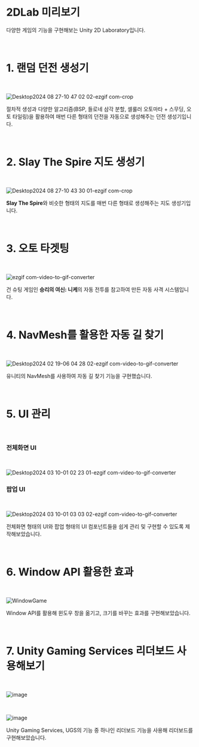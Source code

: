 # 2DLab 미리보기
다양한 게임의 기능을 구현해보는 Unity 2D Laboratory입니다.

<br/>

# 1. 랜덤 던전 생성기
<br/>

![Desktop2024 08 27-10 47 02 02-ezgif com-crop](https://github.com/user-attachments/assets/49b564ec-3779-4db6-b9af-452a39abba85)

절차적 생성과 다양한 알고리즘(BSP, 들로네 삼각 분할, 셀룰러 오토마타 + 스무딩, 오토 타일링)을 활용하여 매번 다른 형태의 던전을 자동으로 생성해주는 던전 생성기입니다.

<br/>

# 2. Slay The Spire 지도 생성기
<br/>

![Desktop2024 08 27-10 43 30 01-ezgif com-crop](https://github.com/user-attachments/assets/256b6a4d-0387-4ec4-a6b3-745b4b3b4ec1)

**Slay The Spire**와 비슷한 형태의 지도를 매번 다른 형태로 생성해주는 지도 생성기입니다.

<br/>

# 3. 오토 타겟팅
<br/>

![ezgif com-video-to-gif-converter](https://github.com/user-attachments/assets/2087a304-869b-4d0a-bf48-8ff7589c2149)

건 슈팅 게임인 **승리의 여신: 니케**의 자동 전투를 참고하여 만든 자동 사격 시스템입니다.

<br/>

# 4. NavMesh를 활용한 자동 길 찾기
<br/>

![Desktop2024 02 19-06 04 28 02-ezgif com-video-to-gif-converter](https://github.com/user-attachments/assets/748ec8fa-57f5-4713-93ad-5b26e64b8d26)

유니티의 NavMesh를 사용하여 자동 길 찾기 기능을 구현했습니다.

<br/>

# 5. UI 관리
<br/>

### 전체화면 UI
<br/>

![Desktop2024 03 10-01 02 23 01-ezgif com-video-to-gif-converter](https://github.com/user-attachments/assets/5d917e62-886a-4177-9559-b42dfad87b68)

### 팝업 UI
<br/>

![Desktop2024 03 10-01 03 03 02-ezgif com-video-to-gif-converter](https://github.com/user-attachments/assets/d790d659-2b60-467e-a779-2aa38f65e6a0)

전체화면 형태의 UI와 팝업 형태의 UI 컴포넌트들을 쉽게 관리 및 구현할 수 있도록 제작해보았습니다.

<br/>

# 6. Window API 활용한 효과
<br/>

![WindowGame](https://github.com/user-attachments/assets/66a3907f-1991-4877-803e-ff850bb2a4f7)

Window API를 활용해 윈도우 창을 옮기고, 크기를 바꾸는 효과를 구현해보았습니다.

<br/>

# 7. Unity Gaming Services 리더보드 사용해보기
<br/>

![image](https://github.com/user-attachments/assets/d0b1f585-c16f-46e7-90e3-303fcba477e0)

<br/>

![image](https://github.com/user-attachments/assets/9b27dee7-456e-4474-a378-e3606e5816fd)

Unity Gaming Services, UGS의 기능 중 하나인 리더보드 기능을 사용해 리더보드를 구현해보았습니다.


